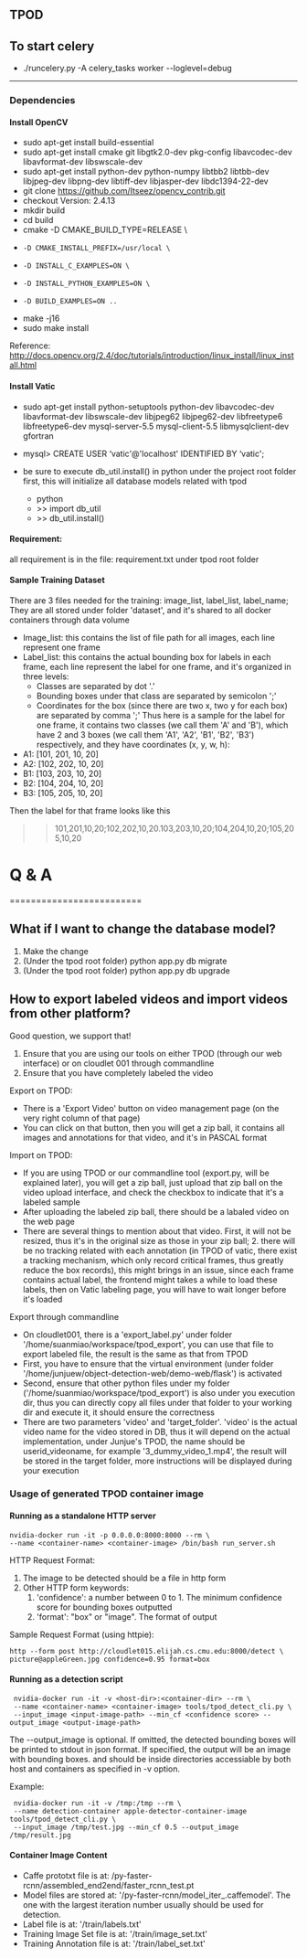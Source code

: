 ## TPOD

## To start celery
* ./runcelery.py -A celery_tasks worker --loglevel=debug

-----------------
### Dependencies

#### Install OpenCV
* sudo apt-get install build-essential
* sudo apt-get install cmake git libgtk2.0-dev pkg-config libavcodec-dev libavformat-dev libswscale-dev
* sudo apt-get install python-dev python-numpy libtbb2 libtbb-dev libjpeg-dev libpng-dev libtiff-dev libjasper-dev libdc1394-22-dev
* git clone https://github.com/Itseez/opencv_contrib.git
* checkout Version: 2.4.13
* mkdir build
* cd build
* cmake -D CMAKE_BUILD_TYPE=RELEASE \
*     -D CMAKE_INSTALL_PREFIX=/usr/local \
*     -D INSTALL_C_EXAMPLES=ON \
*     -D INSTALL_PYTHON_EXAMPLES=ON \
*     -D BUILD_EXAMPLES=ON ..
* make -j16
* sudo make install


Reference: http://docs.opencv.org/2.4/doc/tutorials/introduction/linux_install/linux_install.html


#### Install Vatic
* sudo apt-get install python-setuptools python-dev libavcodec-dev libavformat-dev libswscale-dev libjpeg62 libjpeg62-dev libfreetype6 libfreetype6-dev mysql-server-5.5 mysql-client-5.5 libmysqlclient-dev gfortran

* mysql> CREATE USER ‘vatic'@'localhost' IDENTIFIED BY ‘vatic';
* be sure to execute db_util.install() in python under the project root folder first, this will initialize all database models related with tpod
    * python
    * \>> import db_util
    * \>> db_util.install()


#### Requirement:
all requirement is in the file: requirement.txt under tpod root folder


#### Sample Training Dataset
There are 3 files needed for the training: image_list, label_list, label_name; They are all stored under folder 'dataset', and it's shared to all docker containers through data volume
* Image_list: this contains the list of file path for all images, each line represent one frame
* Label_list: this contains the actual bounding box for labels in each frame, each line represent the label for one frame, and it's organized in three levels:
    * Classes are separated by dot '.'
    * Bounding boxes under that class are separated by semicolon ';'
    * Coordinates for the box (since there are two x, two y for each box) are separated by comma ';'
Thus here is a sample for the label for one frame, it contains two classes (we call them 'A' and 'B'), which have 2 and 3 boxes (we call them 'A1', 'A2', 'B1', 'B2', 'B3') respectively, and they have coordinates (x, y, w, h):
* A1: [101, 201, 10, 20] 
* A2: [102, 202, 10, 20]
* B1: [103, 203, 10, 20]
* B2: [104, 204, 10, 20]
* B3: [105, 205, 10, 20]

Then the label for that frame looks like this 
>> 101,201,10,20;102,202,10,20.103,203,10,20;104,204,10,20;105,205,10,20


# Q & A
=========================



## What if I want to change the database model? 
1. Make the change
2. (Under the tpod root folder) python app.py db migrate 
3. (Under the tpod root folder) python app.py db upgrade


## How to export labeled videos and import videos from other platform?

Good question, we support that!

1. Ensure that you are using our tools on either TPOD (through our web interface) or on cloudlet 001 through commandline
2. Ensure that you have completely labeled the video

Export on TPOD:
* There is a 'Export Video' button on video management page (on the very right column of that page)
* You can click on that button, then you will get a zip ball, it contains all images and annotations for that video, and it's in PASCAL format

Import on TPOD:
* If you are using TPOD or our commandline tool (export.py, will be explained later), you will get a zip ball, just upload that zip ball on the video upload interface, and check the checkbox to indicate that it's a labeled sample 
* After uploading the labeled zip ball, there should be a labaled video on the web page
* There are several things to mention about that video. First, it will not be resized, thus it's in the original size as those in your zip ball; 2. there will be no tracking related with each annotation (in TPOD of vatic, there exist a tracking mechanism, which only record critical frames, thus greatly reduce the box records), this might brings in an issue, since each frame contains actual label, the frontend might takes a while to load these labels, then on Vatic labeling page, you will have to wait longer before it's loaded 

Export through commandline
* On cloudlet001, there is a 'export_label.py' under folder '/home/suanmiao/workspace/tpod_export', you can use that file to export labeled file, the result is the same as that from TPOD
* First, you have to ensure that the virtual environment (under folder '/home/junjuew/object-detection-web/demo-web/flask') is activated
* Second, ensure that other python files under my folder ('/home/suanmiao/workspace/tpod_export') is also under you execution dir, thus you can directly copy all files under that folder to your working dir and execute it, it should ensure the correctness
* There are two parameters 'video' and 'target_folder'. 'video' is the actual video name for the video stored in DB, thus it will depend on the actual implementation, under Junjue's TPOD, the name should be userid_videoname, for example '3_dummy_video_1.mp4', the result will be stored in the target folder, more instructions will be displayed during your execution


### Usage of generated TPOD container image

#### Running as a standalone HTTP server

    nvidia-docker run -it -p 0.0.0.0:8000:8000 --rm \
    --name <container-name> <container-image> /bin/bash run_server.sh

HTTP Request Format: 
1. The image to be detected should be a file in http form
2. Other HTTP form keywords:
   1. 'confidence': a number between 0 to 1. The minimum confidence score for bounding boxes outputted
   2. 'format': "box" or "image". The format of output

Sample Request Format (using httpie):

    http --form post http://cloudlet015.elijah.cs.cmu.edu:8000/detect \
    picture@appleGreen.jpg confidence=0.95 format=box

#### Running as a detection script

     nvidia-docker run -it -v <host-dir>:<container-dir> --rm \
     --name <container-name> <container-image> tools/tpod_detect_cli.py \
     --input_image <input-image-path> --min_cf <confidence score> --output_image <output-image-path>

The --output_image is optional. If omitted, the detected bounding boxes will be printed to stdout in json format. If specified, the output will be an image with bounding boxes. <input-image-path> and <output-image-path> should be inside directories accessiable by both host and containers as specified in -v option. 

Example:

     nvidia-docker run -it -v /tmp:/tmp --rm \
     --name detection-container apple-detector-container-image tools/tpod_detect_cli.py \
     --input_image /tmp/test.jpg --min_cf 0.5 --output_image /tmp/result.jpg

#### Container Image Content

* Caffe prototxt file is at: /py-faster-rcnn/assembled_end2end/faster_rcnn_test.pt
* Model files are stored at: '/py-faster-rcnn/model_iter_<iteration-number>.caffemodel'. The one with the largest iteration number usually should be used for detection.
* Label file is at: '/train/labels.txt'
* Training Image Set file is at: '/train/image_set.txt'
* Training Annotation file is at: '/train/label_set.txt'
